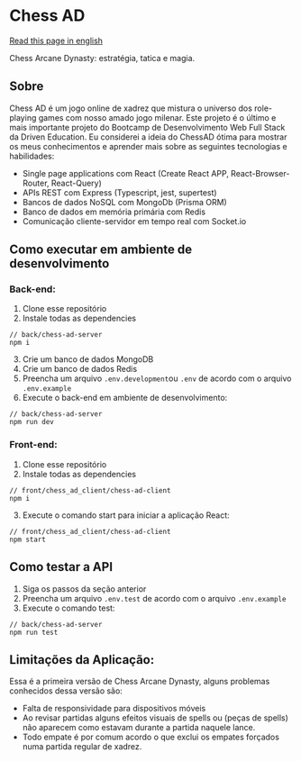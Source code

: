 # Chess AD

[Read this page in english](https://github.com/AldusD/chessad/blob/main/README.md)

Chess Arcane Dynasty: estratégia, tatica e magia.

## Sobre

Chess AD é um jogo online de xadrez que mistura o universo dos role-playing games com nosso amado jogo milenar.
Este projeto é o último e mais importante projeto do Bootcamp de Desenvolvimento Web Full Stack da Driven Education. Eu considerei a ideia do ChessAD ótima para mostrar os meus conhecimentos e aprender mais sobre as seguintes tecnologias e habilidades:
- Single page applications com React (Create React APP, React-Browser-Router, React-Query)
- APIs REST com Express (Typescript, jest, supertest)
- Bancos de dados NoSQL com MongoDb (Prisma ORM)
- Banco de dados em memória primária com Redis
- Comunicação cliente-servidor em tempo real com Socket.io

## Como executar em ambiente de desenvolvimento

### Back-end:

1. Clone esse repositório
2. Instale todas as dependencies 

```node
// back/chess-ad-server
npm i
```

3. Crie um banco de dados MongoDB
4. Crie um banco de dados Redis
5. Preencha um arquivo `.env.development`ou `.env` de acordo com o arquivo `.env.example`
6. Execute o back-end em ambiente de desenvolvimento:

```node
// back/chess-ad-server
npm run dev
```

### Front-end:

1. Clone esse repositório
2. Instale todas as dependencies 

```node
// front/chess_ad_client/chess-ad-client
npm i
```

3. Execute o comando start para iniciar a aplicação React:

```node
// front/chess_ad_client/chess-ad-client
npm start
```

## Como testar a API

1. Siga os passos da seção anterior
2. Preencha um arquivo `.env.test` de acordo com o arquivo `.env.example`
3. Execute o comando test:

```node
// back/chess-ad-server
npm run test
```

## Limitações da Aplicação:

Essa é a primeira versão de Chess Arcane Dynasty, alguns problemas conhecidos dessa versão são:
- Falta de responsividade para dispositivos móveis
- Ao revisar partidas alguns efeitos visuais de spells ou (peças de spells) não aparecem como estavam durante a partida naquele lance.
- Todo empate é por comum acordo o que exclui os empates forçados numa partida regular de xadrez. 

